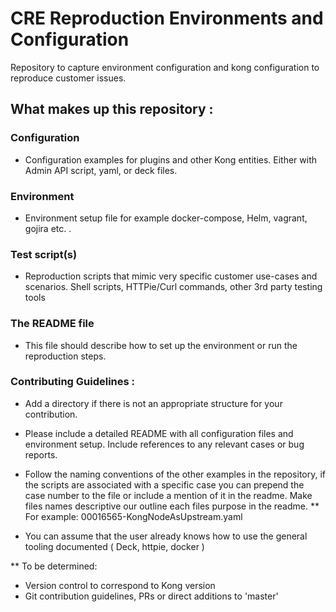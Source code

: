 # CRE Reproduction Environments and Configuration
Repository to capture environment configuration and kong configuration to reproduce customer issues. 

## What makes up this repository : 

### Configuration
- Configuration examples for plugins and other Kong entities. Either with Admin API script, yaml, or deck files. 

### Environment
- Environment setup file for example docker-compose, Helm, vagrant, gojira etc. . 

### Test script(s)
- Reproduction scripts that mimic very specific customer use-cases and scenarios. Shell scripts, HTTPie/Curl commands, other 3rd party testing tools 

### The README file
- This file should describe how to set up the environment or run the reproduction steps. 

### Contributing Guidelines : 

* Add a directory if there is not an appropriate structure for your contribution. 

* Please include a detailed README with all configuration files and environment setup. Include references to any relevant cases or bug reports.

* Follow the naming conventions of the other examples in the repository, if the scripts are associated with a specific case you can prepend the case number to the file or include a mention of it in the readme. Make files names descriptive our outline each files purpose in the readme. 
** For example: 00016565-KongNodeAsUpstream.yaml

* You can assume that the user already knows how to use the general tooling documented ( Deck, httpie, docker ) 

** To be determined: 
- Version control to correspond to Kong version
- Git contribution guidelines, PRs or direct additions to 'master'  

